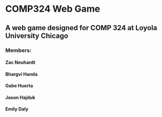 # COMP324 Web Game
## A web game designed for COMP 324 at Loyola University Chicago

### Members:
#### Zac Neuhardt
#### Bhargvi Handa
#### Gabe Huerta
#### Jason Hajduk
#### Emily Daly

